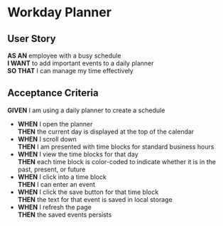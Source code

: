 # Workday Planner

## User Story

**AS AN** employee with a busy schedule<br>
**I WANT** to add important events to a daily planner<br>
**SO THAT** I can manage my time effectively<br>

## Acceptance Criteria
**GIVEN** I am using a daily planner to create a schedule<br>
- **WHEN** I open the planner<br>
**THEN** the current day is displayed at the top of the calendar
- **WHEN** I scroll down<br>
**THEN** I am presented with time blocks for standard business hours
- **WHEN** I view the time blocks for that day<br>
**THEN** each time block is color-coded to indicate whether it is in the past, present, or future
- **WHEN** I click into a time block<br>
**THEN** I can enter an event
- **WHEN** I click the save button for that time block<br>
**THEN** the text for that event is saved in local storage
- **WHEN** I refresh the page<br>
**THEN** the saved events persists

